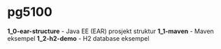 pg5100
======
**1_0-ear-structure** - Java EE (EAR) prosjekt struktur
**1_1-maven** - Maven eksempel
**1_2-h2-demo** - H2 database eksempel
